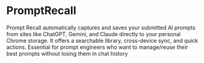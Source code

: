 # PromptRecall
Prompt Recall automatically captures and saves your submitted AI prompts from sites like ChatGPT, Gemini, and Claude directly to your personal Chrome storage. It offers a searchable library, cross-device sync, and quick actions. Essential for prompt engineers who want to manage/reuse their best prompts without losing them in chat history
